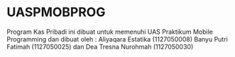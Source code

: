 # UASPMOBPROG
Program Kas Pribadi ini dibuat untuk memenuhi UAS Praktikum Mobile Programming dan dibuat oleh : Aliyaqara Estatika (1127050008) Banyu Putri Fatimah (1127050025) dan Dea Tresna Nurohmah (1127050030)
